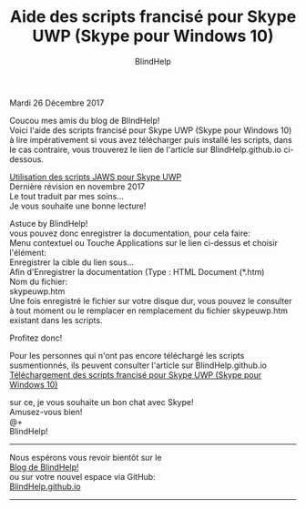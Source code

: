 ﻿---
title: Aide des scripts francisé pour Skype UWP (Skype pour Windows 10)
layout: post
author: BlindHelp
---

<footer>Mardi 26 Décembre  2017</footer>

Coucou mes amis du blog de BlindHelp!  
Voici  l'aide des scripts francisé pour Skype UWP (Skype pour Windows 10) à lire impérativement si vous avez télécharger puis installé les scripts, dans le cas contraire, vous trouverez le lien de l'article sur BlindHelp.github.io ci-dessous.          

[Utilisation des scripts JAWS pour Skype UWP](https://blindhelp.github.io/skypeuwp.htm)               
Dernière révision en novembre 2017               
Le tout traduit par mes soins...    
Je vous souhaite une bonne lecture!            

Astuce by BlindHelp!              
vous pouvez donc enregistrer la documentation, pour cela faire:          
Menu contextuel ou Touche Applications sur le lien ci-dessus et choisir l'élément:               
Enregistrer la cible du lien sous...     
Afin d'Enregistrer la documentation (Type : HTML Document (*.htm)        
Nom du fichier:          
skypeuwp.htm       
Une fois enregistré le fichier sur votre disque dur, vous pouvez le consulter à tout moment ou le remplacer en remplacement du fichier skypeuwp.htm existant dans les scripts.           

Profitez donc!

Pour les personnes qui n'ont pas encore téléchargé les scripts susmentionnés, ils peuvent consulter l'article sur BlindHelp.github.io 
[Téléchargement des scripts francisé pour Skype UWP (Skype pour Windows 10)](https://blindhelp.github.io/T%C3%A9l%C3%A9chargement-des-scripts-francis%C3%A9-pour-Skype-UWP-(Skype-pour-Windows-10)/)

sur ce, je vous souhaite un bon chat avec Skype!                 
Amusez-vous bien!                   
@+            
BlindHelp!                     

---

Nous espérons vous revoir bientôt sur le      
[Blog de BlindHelp!](http://blindhelp.blogspot.fr/)                    
ou sur  votre nouvel espace via GitHub:                     
[BlindHelp.github.io](https://blindhelp.github.io)                    

---